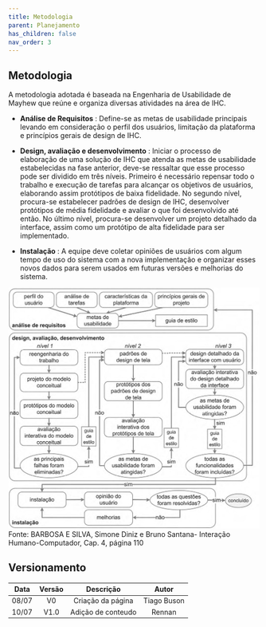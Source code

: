 ```yaml
---
title: Metodologia
parent: Planejamento
has_children: false
nav_order: 3
---
```


## Metodologia

A metodologia adotada é baseada na Engenharia de Usabilidade de Mayhew que reúne e organiza diversas atividades na área de IHC.

- **Análise de Requisitos** : Define-se as metas de usabilidade principais levando em consideração o perfil dos usuários, limitação da plataforma e princípios gerais de design de IHC.

- **Design, avaliação e desenvolvimento** : Iniciar o processo de elaboração de uma solução de IHC que atenda as metas de usabilidade estabelecidas na fase anterior, deve-se ressaltar que esse processo pode ser dividido em três níveis. Primeiro é necessário repensar todo o trabalho e execução de tarefas para alcançar os objetivos de usuários, elaborando assim protótipos de baixa fidelidade. No segundo nível, procura-se estabelecer padrões de design de IHC, desenvolver protótipos de média fidelidade e avaliar o que foi desenvolvido até então. No último nível, procura-se desenvolver um projeto detalhado da interface, assim como um protótipo de alta fidelidade para ser implementado.

- **Instalação** : A equipe deve coletar opiniões de usuários com algum tempo de uso do sistema com a nova implementação e organizar esses novos dados para serem usados em futuras versões e melhorias do sistema.

![Mayhew](../assets/images/Mayhew.png)
Fonte: BARBOSA E SILVA, Simone Diniz e Bruno Santana- Interação Humano-Computador, Cap. 4, página 110 

## Versionamento

| Data  | Versão |     Descrição      |    Autor    |
|:-----:|:------:|:------------------:|:-----------:|
| 08/07 |   V0   | Criação da página  | Tiago Buson |
| 10/07 |  V1.0  | Adição de conteudo |   Rennan    |
